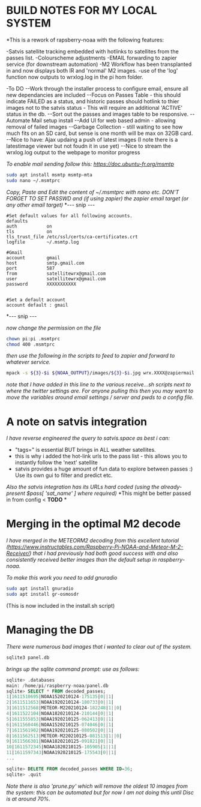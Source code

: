 # BUILD NOTES FOR MY LOCAL SYSTEM

*This is a rework of rapsberry-noaa with the following features:

-Satvis satellite tracking embedded with hotlinks to satellites from the passes list.
-Colourscheme adjustments
-EMAIL forwarding to zapier service (for downstream automation)
-M2 Workflow has been transplanted in and now displays both IR and 'normal' M2 images.
-use of the 'log' function now outputs to wrxlog.log in the pi hom folder.

-To DO
--Work through the installer process to configure email, ensure all new dependancies are included
--Focus on Passes Table - this should indicate FAILED as a status, and historic passes should hotlink to thier images not to the satvis status - This will require an additional 'ACTIVE' status in the db.
--Sort out the passes and images table to be responsive.
--Automate Mail setup install
--Add UI for web based admin - allowing removal of failed images
--Garbage Collection - still waiting to see how much fits on an SD card, but sense is one month will be max on 32GB card.
--Nice to have: Ajax updaing a push of latest images (I note there is a latestimage viewer but not foudn it in use yet)
--Nice to stream the wrxlog.log output to the webpage to monitor progress
 

*To enable mail sending follow this: https://doc.ubuntu-fr.org/msmtp*

``` bash
sudo apt install msmtp msmtp-mta
sudo nano ~/.msmtprc
```

*Copy, Paste and Edit the content of ~/.msmtprc with nano etc.*
*DON'T FORGET TO SET PASSWD and (if using zapier) the zapier email target (or any other email target)*
*--- snip ---
```
#Set default values for all following accounts.
defaults
auth           on
tls            on
tls_trust_file /etc/ssl/certs/ca-certificates.crt
logfile        ~/.msmtp.log

#Gmail
account        gmail
host           smtp.gmail.com
port           587
from           satellitewrx@gmail.com
user           satellitewrx@gmail.com
password       XXXXXXXXXXX


#Set a default account
account default : gmail

```
*--- snip ---

*now change the permission on the file*

``` bash
chown pi:pi .msmtprc 
chmod 400 .msmtprc
```

*then use the following in the scripts to feed to zapier and forward to whatever service.*

``` bash
mpack -s ${3}-$i ${NOAA_OUTPUT}/images/${3}-$i.jpg wrx.XXXX@zapiermail.com
```

*note that I have added in this line to the various receive...sh scripts next to where the twitter settings are.* 
*For anyone pulling this then you may want to move the variables around email settings / server and pwds to a config file.*

# A note on satvis integration
*I have reverse engineered the query to satvis.space as best i can:* 

* "tags=" is essential BUT brings in ALL weather satellites.
* this is why i added the hot-link urls to the pass list - this allows you to instantly follow the 'next' satellite
* satvis provides a huge amount of fun data to explore between passes :) Use its own gui to filter and predict etc.

*Also the satvis integration has its URLs hard coded (using the already-present $pass[ 'sat_name' ] where required)*
*This might be better passed in from config < **TODO** *

# Merging in the optimal M2 decode
*I have merged in the METEORM2 decoding from this excellent tutorial (https://www.instructables.com/Raspberry-Pi-NOAA-and-Meteor-M-2-Receiver/) that i had previously had both good success with and also consistently received better images than the default setup in raspberry-noaa.*

*To make this work you need to add gnuradio*

``` bash
sudo apt install gnuradio
sudo apt install gr-osmosdr
```

(This is now included in the install.sh script)

# Managing the DB
*There were numerous bad images that i wanted to clear out of the system.*

``` sql
sqlite3 panel.db 
```

*brings up the sqlite command prompt: use as follows:* 

``` sql
sqlite> .databases
main: /home/pi/raspberry-noaa/panel.db
sqlite> SELECT * FROM decoded_passes;
1|1611510695|NOAA1520210124-175135|0||1|
2|1611511653|NOAA1920210124-180733|0||1|
3|1611512568|METEOR-M220210124-182248|1||0|
4|1611522104|NOAA1820210124-210144|0||1|
5|1611555853|NOAA1920210125-062413|0||1|
6|1611560446|NOAA1520210125-074046|0||1|
7|1611561902|NOAA1920210125-080502|0||1|
8|1611562513|METEOR-M220210125-081513|1||0|
9|1611566301|NOAA1820210125-091821|0||1|
10|1611572345|NOAA1820210125-105905|1||1|
11|1611597343|NOAA1920210125-175543|0||1|
...

sqlite> DELETE FROM decoded_passes WHERE ID=36;
sqlite> .quit
```

*Note there is also 'prune.py' which will remove the oldest 10 images from the system: this can be automated but for now I am not doing this until Disc is at around 70%.*
